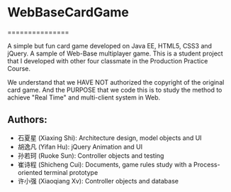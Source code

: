 # WebBaseCardGame
===============

A simple but fun card game developed on Java EE, HTML5, CSS3 and jQuery. A sample of Web-Base multiplayer game.
This is a student project that I developed with other four classmate in the Production Practice Course. 

We understand that we HAVE NOT authorized the copyright of the original card game.
And the PURPOSE that we code this is to study the method to achieve "Real Time" and multi-client system in Web.

## Authors:

- 石夏星 (Xiaxing Shi): Architecture design, model objects and UI
- 胡逸凡 (Yifan Hu): jQuery Animation and UI
- 孙若珂 (Ruoke Sun): Controller objects and testing
- 崔诗程 (Shicheng Cui): Documents, game rules study with a Process-oriented terminal prototype
- 许小强 (Xiaoqiang Xv): Controller objects and database
